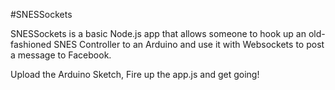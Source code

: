 #SNESSockets

SNESSockets is a basic Node.js app that allows someone to hook up an old-fashioned SNES Controller to an Arduino and use it with Websockets to post a message to Facebook.

Upload the Arduino Sketch, Fire up the app.js and get going!